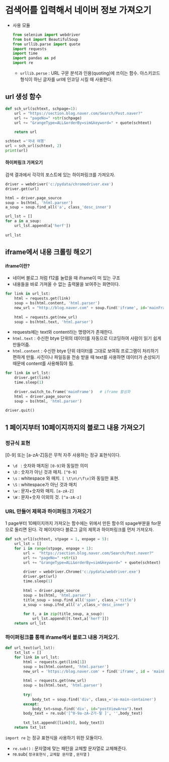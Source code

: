 # 검색어를 입력해서 네이버 정보 가져오기

- 사용 모듈

  ```python
  from selenium import webdriver
  from bs4 import BeautifulSoup
  from urllib.parse import quote
  import requests
  import time
  import pandas as pd
  import re
  ```

  * `urllib.perse`  :   URL 구문 분석과 인용(quoting)에 쓰이는 함수. 아스키코드 형식이 하닌 글자를 url에 인코딩 시킬 때 사용한다.

## url 생성 함수

```python
def sch_url(schtext, schpage=1):
    url = "https://section.blog.naver.com/Search/Post.naver?"
    url += "pageNo=" +str(schpage)
    url += "&rangeType=ALL&orderBy=sim&keyword=" + quote(schtext)
    
    return url
```

```python
schtext ='국내 여행'
url = sch_url(schtext, 2)
print(url)
```

#### 하이퍼링크 가져오기

검색 결과에서 각각의 포스트에 있는 하이퍼링크를 가져오자.

```python
driver = webdriver('c:/pydata/chromedriver.exe')
driver.get(url)

html = driver.page_source
soup = bs(html, 'html.parser')
a_soup = soup.find_all('a', class_'desc_inner')

url_lst = []
for a in a_soup:
    url_lst.append(a['herf'])
    
url_lst
```

## iframe에서 내용 크롤링 해오기

#### iframe이란?

- 네이버 블로그 처럼 f12를 눌렀을 때 iframe이 떠 있는 구조
- 내용들을 바로 가져올 수 없는 출력물을 보여주는 화면이다.

```python
for link in url_lst:
    html = requests.get(link)
    soup = bs(html.content, 'html.parser')
    new_url = "http://blog.naver.com" + soup.find('iframe', id='mainFrame')['src']   # 대괄호로 속성 값을 바로 뽑아낼 수 있다.
    
    html = requests.get(new_url)
    soup = bs(html.text, 'html.parser')
```

- requests에는 text와 content라는 명령어가 존재한다.
- `html.text` : 수신한 btye 단위의 데이터를 자동으로 디코딩하여 사람이 읽기 쉽게 만들어줌.
- `html.content` : 수신한 btye 단위 데이터를 그대로 보여줘 프로그램이 처리하기 편하게 만듦. 사진이나 파일등을 전송 받을 때 text를 사용하면 데이터가 손상되기 때문에 content를 사용해줘야 됨.

```python
for link in url_lst:
    driver.get(link)
    time.sleep(1)
    
    driver.switch_to.frame('mainFrame')   # iframe 활성화
    html = driver.page_source
    soup = bs(html, 'html.parser')
    
driver.quit()
```

## 1 페이지부터 10페이지까지의 블로그 내용 가져오기

### 정규식 표현

[0-9] 또는 [a-zA-Z]등은 무척 자주 사용하는 정규 표현식이다.

- `\d `    :    숫자와 매치된 `[0-9]`와 동일한 의미
- `\D`    :   숫자가 아닌 것과 매치. `[^0-9]`
- `\s`    :   whitespace 와 매치. `[ \t\n\r\f\v]`와 동일한 표현.
- `\S`    :   whitespace가 아닌 것과 매치
- `\w`    :   문자+숫자와 매치. `[a-zA-Z]`
- `\W`    :   문자+숫자 이외의 것. `[^a-zA-z]`

### URL 만들어 제목과 하이퍼링크 가져오기

1 page부터 10페이지까지 가져오는 함수에는 위에서 만든 함수의 spage부분을 for문으로 돌리면 된다.  각 페이지마다 블로그 글의 제목과 하이퍼링크를 먼저 가져오자.

```python
def sch_url1(schtext, stpage = 1, enpage = 5):
    url_lst = []
    for i in range(stpage, enpage + 1):
        url =  "https://section.blog.naver.com/Search/Post.naver?"
        url += "pageNo=" +str(i)
        url += "&rangeType=ALL&orderBy=sim&keyword=" + quote(schtext)
        
        driver = webdriver.Chrome('c:/pydata/webdriver.exe')
        driver.get(url)
        time.sleep(1)
        
        html = driver.page_source
        soup = bs(html, 'html.parser')
        title_soup = soup.find_all('span', class_='title')
        a_soup = soup.ifnd_all('a',class_='desc_inner')
        
        for t, a in zip(title_soup, a_soup):
            url_lst.append([t.text,a['herf']])
    return url_lst
```

### 하이퍼링크를 통해 iframe에서 블로그 내용 가져오기.

```python
def url_text(url_lst):
    txt_lst = []
    for link in url_lst:
        html = requests.get(link[1])
        soup = bs(html.content, 'html.parser')
        new_url = 'https://blog.naver.com' + find('iframe', id = 'mainFrame')['src']
        
        html = requests.get(new_url)
        soup = bs(html.text, 'html.parser')
        
        try:
            body_txt = soup.find('div', class_='se-main-container')
        except:
            body_txt=soup.find('div', id="postViewArea").text
        body_text = re.sub('[^0-9a-zA-Z가-힣 ]', '',body_text)
        
        txt_lst.append([link[0], body_text])
    return txt_lst
```

`import re` 는 정규 표현식을 사용하기 위한 모듈이다. 

- `re.sub()`   :   문자열에 맞는 패턴을 교체할 문자열로 교체해준다. 
- re.sub( `정규표현식` ,  `교체할 문자열` ,  `문자열` )
